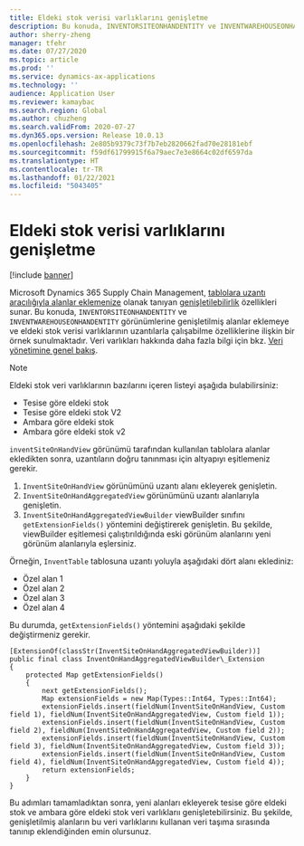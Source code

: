 ```yaml
---
title: Eldeki stok verisi varlıklarını genişletme
description: Bu konuda, INVENTORSITEONHANDENTITY ve INVENTWAREHOUSEONHANDENTITY görünümlerine genişletilmiş alanlar eklemeye ve eldeki stok verisi varlıklarının uzantılarla çalışabilme özelliklerine ilişkin bir örnek sunulmaktadır.
author: sherry-zheng
manager: tfehr
ms.date: 07/27/2020
ms.topic: article
ms.prod: ''
ms.service: dynamics-ax-applications
ms.technology: ''
audience: Application User
ms.reviewer: kamaybac
ms.search.region: Global
ms.author: chuzheng
ms.search.validFrom: 2020-07-27
ms.dyn365.ops.version: Release 10.0.13
ms.openlocfilehash: 2e805b9379c73f7b7eb2820662fad70e28181ebf
ms.sourcegitcommit: f59df61799915f6a79aec7e3e8664c02df6597da
ms.translationtype: HT
ms.contentlocale: tr-TR
ms.lasthandoff: 01/22/2021
ms.locfileid: "5043405"
---
```

# <a name="extend-inventory-on-hand-data-entities"></a>Eldeki stok verisi varlıklarını genişletme

[!include [banner](../includes/banner.md)]

Microsoft Dynamics 365 Supply Chain Management, [tablolara uzantı aracılığıyla alanlar eklemenize](../../fin-ops-core/dev-itpro/extensibility/add-field-extension.md) olanak tanıyan [genişletilebilirlik](../../fin-ops-core/dev-itpro/extensibility/extensibility-home-page.md) özellikleri sunar. Bu konuda, `INVENTORSITEONHANDENTITY` ve `INVENTWAREHOUSEONHANDENTITY` görünümlerine genişletilmiş alanlar eklemeye ve eldeki stok verisi varlıklarının uzantılarla çalışabilme özelliklerine ilişkin bir örnek sunulmaktadır. Veri varlıkları hakkında daha fazla bilgi için bkz. [Veri yönetimine genel bakış](../../fin-ops-core/dev-itpro/data-entities/data-entities-data-packages.md).

> [!NOTE]
> Eldeki stok veri varlıklarının bazılarını içeren listeyi aşağıda bulabilirsiniz:
>
> - Tesise göre eldeki stok
> - Tesise göre eldeki stok V2
> - Ambara göre eldeki stok
> - Ambara göre eldeki stok v2

`inventSiteOnHandView` görünümü tarafından kullanılan tablolara alanlar ekledikten sonra, uzantıların doğru tanınması için altyapıyı eşitlemeniz gerekir.

1. `InventSiteOnHandView` görünümünü uzantı alanı ekleyerek genişletin.
1. `InventSiteOnHandAggregatedView` görünümünü uzantı alanlarıyla genişletin.
1. `InventSiteOnHandAggregatedViewBuilder` viewBuilder sınıfını `getExtensionFields()` yöntemini değiştirerek genişletin. Bu şekilde, viewBuilder eşitlemesi çalıştırıldığında eski görünüm alanlarını yeni görünüm alanlarıyla eşlersiniz.

Örneğin, `InventTable` tablosuna uzantı yoluyla aşağıdaki dört alanı eklediniz:

- Özel alan 1
- Özel alan 2
- Özel alan 3
- Özel alan 4

Bu durumda, `getExtensionFields()` yöntemini aşağıdaki şekilde değiştirmeniz gerekir.

```xpp
[ExtensionOf(classStr(InventSiteOnHandAggregatedViewBuilder))]
public final class InventOnHandAggregatedViewBuilder\_Extension
{
    protected Map getExtensionFields()
    {
        next getExtensionFields();
        Map extensionFields = new Map(Types::Int64, Types::Int64);
        extensionFields.insert(fieldNum(InventSiteOnHandView, Custom field 1), fieldNum(InventSiteOnHandAggregatedView, Custom field 1));
        extensionFields.insert(fieldNum(InventSiteOnHandView, Custom field 2), fieldNum(InventSiteOnHandAggregatedView, Custom field 2));
        extensionFields.insert(fieldNum(InventSiteOnHandView, Custom field 3), fieldNum(InventSiteOnHandAggregatedView, Custom field 3));
        extensionFields.insert(fieldNum(InventSiteOnHandView, Custom field 4), fieldNum(InventSiteOnHandAggregatedView, Custom field 4));
        return extensionFields;
    }
}
```

Bu adımları tamamladıktan sonra, yeni alanları ekleyerek tesise göre eldeki stok ve ambara göre eldeki stok veri varlıklarıı genişletebilirsiniz. Bu şekilde, genişletilmiş alanların bu veri varlıklarını kullanan veri taşıma sırasında tanınıp eklendiğinden emin olursunuz.
